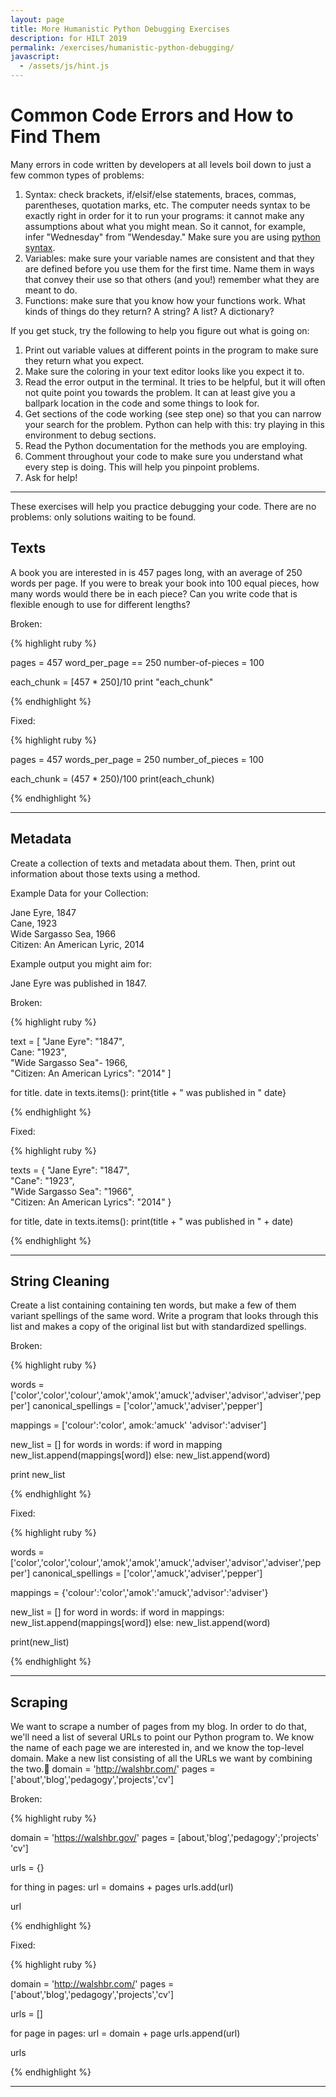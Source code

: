```yaml
---
layout: page
title: More Humanistic Python Debugging Exercises
description: for HILT 2019
permalink: /exercises/humanistic-python-debugging/
javascript:
  - /assets/js/hint.js
---
```


# Common Code Errors and How to Find Them  

Many errors in code written by developers at all levels boil down to just a few common types of problems:

1.  Syntax: check brackets, if/elsif/else statements, braces, commas, parentheses, quotation marks, etc. The computer needs syntax to be exactly right in order for it to run your programs: it cannot make any assumptions about what you might mean. So it cannot, for example, infer "Wednesday" from "Wendesday." Make sure you are using [python syntax](https://docs.python.org/2/reference/).
2.  Variables: make sure your variable names are consistent and that they are defined before you use them for the first time. Name them in ways that convey their use so that others (and you!) remember what they are meant to do.
3.  Functions: make sure that you know how your functions work. What kinds of things do they return? A string? A list? A dictionary?


If you get stuck, try the following to help you figure out what is going on:

1.  Print out variable values at different points in the program to make sure they return what you expect.
2.  Make sure the coloring in your text editor looks like you expect it to.
3.  Read the error output in the terminal. It tries to be helpful, but it will often not quite point you towards the problem. It can at least give you a ballpark location in the code and some things to look for.
4.  Get sections of the code working (see step one) so that you can narrow your search for the problem. Python can help with this: try playing in this environment to debug sections.
5.  Read the Python documentation for the methods you are employing.
6.  Comment throughout your code to make sure you understand what every step is doing. This will help you pinpoint problems.
7.  Ask for help!

<hr/>

These exercises will help you practice debugging your code. There are no problems: only solutions waiting to be found.

## Texts

A book you are interested in is 457 pages long, with an average of 250 words per page. If you were to break your book into 100 equal pieces, how many words would there be in each piece? Can you write code that is flexible enough to use for different lengths?

Broken:

{% highlight ruby %}

pages = 457
word_per_page == 250
number-of-pieces = 100

each_chunk = [457 * 250]/10
print "each_chunk"

{% endhighlight %}

Fixed:

{% highlight ruby %}

pages = 457
words_per_page = 250
number_of_pieces = 100

each_chunk = (457 * 250)/100
print(each_chunk)

{% endhighlight %}

<hr/>

## Metadata

Create a collection of texts and metadata about them. Then, print out information about those texts using a method.

Example Data for your Collection:

Jane Eyre, 1847<br>
Cane, 1923<br>
Wide Sargasso Sea, 1966<br>
Citizen: An American Lyric, 2014<br>

Example output you might aim for:

Jane Eyre was published in 1847.

Broken:

{% highlight ruby %}

text = [
	"Jane Eyre": "1847",    
	Cane: "1923",    
	"Wide Sargasso Sea"- 1966,    
	"Citizen: An American Lyrics": "2014"
]

for title. date in texts.items():
	print{title + " was published in " date}

{% endhighlight %}

Fixed:

{% highlight ruby %}

texts = {
	"Jane Eyre": "1847",    
	"Cane": "1923",    
	"Wide Sargasso Sea": "1966",    
	"Citizen: An American Lyrics": "2014"
}

for title, date in texts.items():
	print(title + " was published in " + date)

{% endhighlight %}

<hr/>

## String Cleaning

Create a list containing containing ten words, but make a few of them variant spellings of the same word. Write a program that looks through this list and makes a copy of the original list but with standardized spellings.

Broken:

{% highlight ruby %}

words =  ['color','color','colour','amok','amok','amuck','adviser','advisor','adviser','pepper']
canonical_spellings = ['color','amuck','adviser','pepper']

mappings = ['colour':'color', amok:'amuck' 'advisor':'adviser']

new_list = []
for words in words:
	if word in mapping
    new_list.append(mappings[word])
	else:
    new_list.append(word)

print new_list

{% endhighlight %}

Fixed:

{% highlight ruby %}

words =  ['color','color','colour','amok','amok','amuck','adviser','advisor','adviser','pepper']
canonical_spellings = ['color','amuck','adviser','pepper']

mappings = {'colour':'color','amok':'amuck','advisor':'adviser'}

new_list = []
for word in words:
	if word in mappings:
		new_list.append(mappings[word])
	else:
        		new_list.append(word)

print(new_list)

{% endhighlight %}

<hr/>

## Scraping

We want to scrape a number of pages from my blog. In order to do that, we'll need a list of several URLs to point our Python program to. We know the name of each page we are interested in, and we know the top-level domain. Make a new list consisting of all the URLs we want by combining the two.
domain = 'http://walshbr.com/'
pages = ['about','blog','pedagogy','projects','cv']

Broken:

{% highlight ruby %}

domain = 'https://walshbr.gov/'
pages = [about,'blog','pedagogy';'projects' 'cv']

urls = {}

for thing in pages:
	url = domains + pages
	urls.add(url)

url

{% endhighlight %}

Fixed:

{% highlight ruby %}

domain = 'http://walshbr.com/'
pages = ['about','blog','pedagogy','projects','cv']

urls = []

for page in pages:
	url = domain + page
	urls.append(url)

urls

{% endhighlight %}

<hr/>
